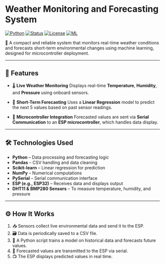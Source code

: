 # Weather Monitoring and Forecasting System

[![Python](https://img.shields.io/badge/Python-3.10-blue?logo=python)](https://www.python.org/)
[![Status](https://img.shields.io/badge/Project-Active-brightgreen)]()
[![License](https://img.shields.io/badge/License-MIT-lightgrey)](LICENSE)
[![ML](https://img.shields.io/badge/ML-Linear%20Regression-orange?logo=scikit-learn)]()

📡 A compact and reliable system that monitors real-time weather conditions and forecasts short-term environmental changes using machine learning, designed for microcontroller deployment.

---

## 🔧 Features

* 🌡️ **Live Weather Monitoring**
  Displays real-time **Temperature**, **Humidity**, and **Pressure** using onboard sensors.

* 🔮 **Short-Term Forecasting**
  Uses a **Linear Regression** model to predict the next 5 values based on past sensor readings.

* 🔌 **Microcontroller Integration**
  Forecasted values are sent via **Serial Communication** to an **ESP microcontroller**, which handles data display.

---

## 🛠️ Technologies Used

* **Python** – Data processing and forecasting logic
* **Pandas** – CSV handling and data cleaning
* **Scikit-learn** – Linear regression for prediction
* **NumPy** – Numerical computations
* **PySerial** – Serial communication interface
* **ESP (e.g., ESP32)** – Receives data and displays output
* **DHT11 & BMP280 Sensors** – To measure temperature, humidity, and pressure

---

## ⚙️ How It Works

1. 📥 Sensors collect live environmental data and send it to the ESP.
2. 🗃️ Data is periodically saved to a CSV file.
3. 🧠 A Python script trains a model on historical data and forecasts future values.
4. 🔁 Forecasted values are transmitted to the ESP via serial.
5. 📺 The ESP displays predicted values in real time.
